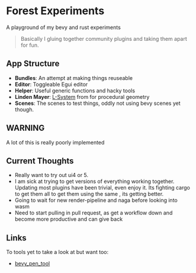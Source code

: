 # Forest Experiments

A playground of my bevy and rust experiments

> Basically I gluing together community plugins and taking them apart for fun.

## App Structure

* **Bundles**: An attempt at making things reuseable
* **Editor**: Toggleable Egui editor
* **Helper**: Useful generic functions and hacky tools
* **Linden Mayer**: [L-System](https://https://en.wikipedia.org/wiki/L-system) from for procedural geometry
* **Scenes**: The scenes to test things, oddly not using bevy scenes yet though.

## WARNING

A lot of this is really poorly implemented

## Current Thoughts

* Really want to try out ui4 or 5.
* I am sick at trying to get versions of everything working together. Updating most plugins have been trivial, even enjoy it.  Its fighting cargo to get them all to get them using the same , its getting better.
* Going to wait for new render-pipeline and naga before looking into wasm
* Need to start pulling in pull request, as get a workflow down and become more productive and can give back

## Links

To tools yet to take a look at but want too:

* [bevy_pen_tool]([https://link](https://github.com/eliotbo/bevy_pen_tool))
